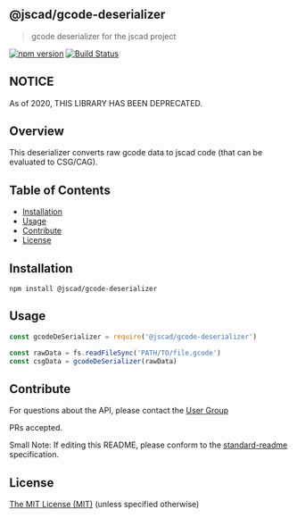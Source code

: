 ## @jscad/gcode-deserializer

> gcode deserializer for the jscad project

[![npm version](https://badge.fury.io/js/%40jscad%2Fgcode-deserializer.svg)](https://badge.fury.io/js/%40jscad%2Fgcode-deserializer)
[![Build Status](https://travis-ci.org/jscad/io.svg)](https://travis-ci.org/jscad/gcode-deserializer)

## NOTICE

As of 2020, THIS LIBRARY HAS BEEN DEPRECATED.

## Overview

This deserializer converts raw gcode data to jscad code (that can be evaluated to CSG/CAG).

## Table of Contents

- [Installation](#installation)
- [Usage](#usage)
- [Contribute](#contribute)
- [License](#license)


## Installation

```
npm install @jscad/gcode-deserializer
```

## Usage


```javascript
const gcodeDeSerializer = require('@jscad/gcode-deserializer')

const rawData = fs.readFileSync('PATH/TO/file.gcode')
const csgData = gcodeDeSerializer(rawData)

```


## Contribute

For questions about the API, please contact the [User Group](https://jscad.xyz/forum)

PRs accepted.

Small Note: If editing this README, please conform to the [standard-readme](https://github.com/RichardLitt/standard-readme) specification.


## License

[The MIT License (MIT)](./LICENSE)
(unless specified otherwise)

